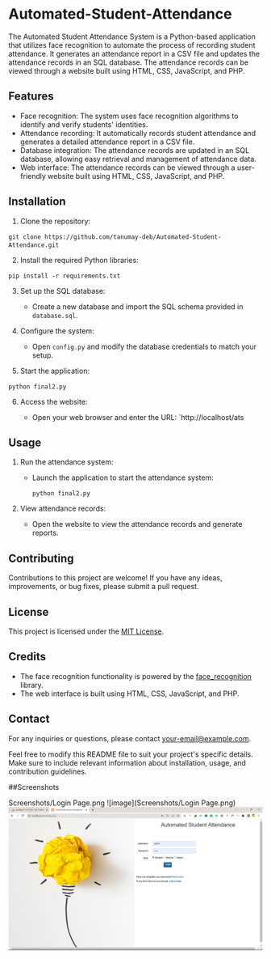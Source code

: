 # Automated-Student-Attendance

The Automated Student Attendance System is a Python-based application that utilizes face recognition to automate the process of recording student attendance. It generates an attendance report in a CSV file and updates the attendance records in an SQL database. The attendance records can be viewed through a website built using HTML, CSS, JavaScript, and PHP.

## Features

- Face recognition: The system uses face recognition algorithms to identify and verify students' identities.
- Attendance recording: It automatically records student attendance and generates a detailed attendance report in a CSV file.
- Database integration: The attendance records are updated in an SQL database, allowing easy retrieval and management of attendance data.
- Web interface: The attendance records can be viewed through a user-friendly website built using HTML, CSS, JavaScript, and PHP.

## Installation

1. Clone the repository:

```
git clone https://github.com/tanumay-deb/Automated-Student-Attendance.git
```

2. Install the required Python libraries:

```
pip install -r requirements.txt
```

3. Set up the SQL database:

   - Create a new database and import the SQL schema provided in `database.sql`.

4. Configure the system:

   - Open `config.py` and modify the database credentials to match your setup.

5. Start the application:

```
python final2.py
```

6. Access the website:

   - Open your web browser and enter the URL: `http://localhost/ats

## Usage

1. Run the attendance system:

   - Launch the application to start the attendance system:

     ```
     python final2.py
     ```

2. View attendance records:

   - Open the website to view the attendance records and generate reports.

## Contributing

Contributions to this project are welcome! If you have any ideas, improvements, or bug fixes, please submit a pull request.

## License

This project is licensed under the [MIT License](LICENSE).

## Credits

- The face recognition functionality is powered by the [face_recognition](https://github.com/ageitgey/face_recognition) library.
- The web interface is built using HTML, CSS, JavaScript, and PHP.

## Contact

For any inquiries or questions, please contact [your-email@example.com](mailto:tanumaygoswami98@gmail.com).

Feel free to modify this README file to suit your project's specific details. Make sure to include relevant information about installation, usage, and contribution guidelines.


##Screenshots

Screenshots/Login Page.png
![image](Screenshots/Login Page.png)
![image](https://github.com/tanumay-deb/Automated-Student-Attendance/blob/main/Screenshots/Login%20Page.png)

